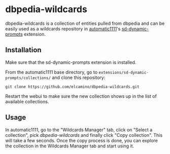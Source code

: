 # dbpedia-wildcards

dbpedia-wildcards is a collection of entities pulled from dbpedia and can be easily used as a wildcards repository in [automatic1111](https://github.com/AUTOMATIC1111/stable-diffusion-webui)'s [sd-dynamic-prompts](https://github.com/adieyal/sd-dynamic-prompts) extension.

## Installation
Make sure that the sd-dynamic-prompts extension is installed.

From the automatic1111 base directory, go to `extensions/sd-dynamic-prompts/collections/` and clone this repository:

`git clone https://github.com/elcamino/dbpedia-wildcards.git`

Restart the webui to make sure the new collection shows up in the list of available collections.

## Usage

In automatic1111, go to the "Wildcards Manager" tab, click on "Select a collection", pick *dbpedia-wildcards* and finally click "Copy collection". This will take a few seconds. Once the copy process is done, you can explore the collection in the Wildcards Manager tab and start using it.


